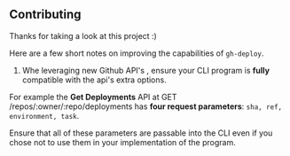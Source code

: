 ## Contributing


Thanks for taking a look at this project  :) 

Here are a few short notes on improving the capabilities of `gh-deploy`. 


1. Whe leveraging new Github API's , ensure your CLI program  is __fully__ compatible with the api's  extra options.  

For example the __Get  Deployments__ API  at  GET /repos/:owner/:repo/deployments has 
__four request parameters__: `sha, ref,  environment, task`.

Ensure that all of these parameters are passable into the CLI even if you chose not to use them in
your implementation of the program. 

